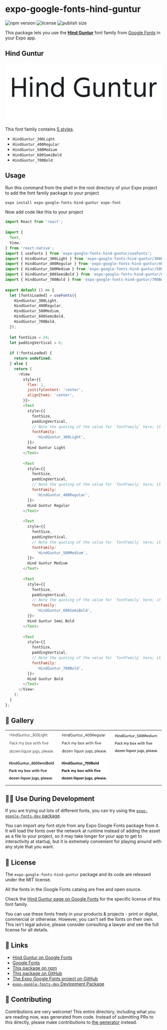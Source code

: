 # expo-google-fonts-hind-guntur

![npm version](https://flat.badgen.net/npm/v/expo-google-fonts-hind-guntur)
![license](https://flat.badgen.net/github/license/expo/google-fonts)
![publish size](https://flat.badgen.net/packagephobia/install/expo-google-fonts-hind-guntur)

This package lets you use the [**Hind Guntur**](https://fonts.google.com/specimen/Hind+Guntur) font family from [Google Fonts](https://fonts.google.com/) in your Expo app.

## Hind Guntur

![Hind Guntur](./font-family.png)

This font family contains [5 styles](#-gallery).

- `HindGuntur_300Light`
- `HindGuntur_400Regular`
- `HindGuntur_500Medium`
- `HindGuntur_600SemiBold`
- `HindGuntur_700Bold`

## Usage

Run this command from the shell in the root directory of your Expo project to add the font family package to your project
```sh
expo install expo-google-fonts-hind-guntur expo-font
```

Now add code like this to your project
```js
import React from 'react';

import {
  Text,
  View,
} from 'react-native';
import { useFonts } from 'expo-google-fonts-hind-guntur/useFonts';
import { HindGuntur_300Light } from 'expo-google-fonts-hind-guntur/300Light';
import { HindGuntur_400Regular } from 'expo-google-fonts-hind-guntur/400Regular';
import { HindGuntur_500Medium } from 'expo-google-fonts-hind-guntur/500Medium';
import { HindGuntur_600SemiBold } from 'expo-google-fonts-hind-guntur/600SemiBold';
import { HindGuntur_700Bold } from 'expo-google-fonts-hind-guntur/700Bold';

export default () => {
  let [fontsLoaded] = useFonts({
    HindGuntur_300Light,
    HindGuntur_400Regular,
    HindGuntur_500Medium,
    HindGuntur_600SemiBold,
    HindGuntur_700Bold,
  });

  let fontSize = 24;
  let paddingVertical = 6;

  if (!fontsLoaded) {
    return undefined;
  } else {
    return (
      <View
        style={{
          flex: 1,
          justifyContent: 'center',
          alignItems: 'center',
        }}>
        <Text
          style={{
            fontSize,
            paddingVertical,
            // Note the quoting of the value for `fontFamily` here; it expects a string!
            fontFamily:
              'HindGuntur_300Light',
          }}>
          Hind Guntur Light
        </Text>

        <Text
          style={{
            fontSize,
            paddingVertical,
            // Note the quoting of the value for `fontFamily` here; it expects a string!
            fontFamily:
              'HindGuntur_400Regular',
          }}>
          Hind Guntur Regular
        </Text>

        <Text
          style={{
            fontSize,
            paddingVertical,
            // Note the quoting of the value for `fontFamily` here; it expects a string!
            fontFamily:
              'HindGuntur_500Medium',
          }}>
          Hind Guntur Medium
        </Text>

        <Text
          style={{
            fontSize,
            paddingVertical,
            // Note the quoting of the value for `fontFamily` here; it expects a string!
            fontFamily:
              'HindGuntur_600SemiBold',
          }}>
          Hind Guntur Semi Bold
        </Text>

        <Text
          style={{
            fontSize,
            paddingVertical,
            // Note the quoting of the value for `fontFamily` here; it expects a string!
            fontFamily:
              'HindGuntur_700Bold',
          }}>
          Hind Guntur Bold
        </Text>
      </View>
    );
  }
};

```

## 🔡 Gallery


||||
|-|-|-|
|![HindGuntur_300Light](.//300Light/HindGuntur_300Light.ttf.png)|![HindGuntur_400Regular](.//400Regular/HindGuntur_400Regular.ttf.png)|![HindGuntur_500Medium](.//500Medium/HindGuntur_500Medium.ttf.png)||
|![HindGuntur_600SemiBold](.//600SemiBold/HindGuntur_600SemiBold.ttf.png)|![HindGuntur_700Bold](.//700Bold/HindGuntur_700Bold.ttf.png)|||


## 👩‍💻 Use During Development

If you are trying out lots of different fonts, you can try using the [`expo-google-fonts-dev` package](https://github.com/freeboub/google-fonts/tree/master/font-packages/dev#readme).

You can import *any* font style from any Expo Google Fonts package from it. It will load the fonts
over the network at runtime instead of adding the asset as a file to your project, so it may take longer
for your app to get to interactivity at startup, but it is extremely convenient
for playing around with any style that you want.

## 📖 License

The `expo-google-fonts-hind-guntur` package and its code are released under the MIT license.

All the fonts in the Google Fonts catalog are free and open source.

Check the [Hind Guntur page on Google Fonts](https://fonts.google.com/specimen/Hind+Guntur) for the specific license of this font family.

You can use these fonts freely in your products & projects - print or digital, commercial or otherwise. However, you can't sell the fonts on their own. This isn't legal advice, please consider consulting a lawyer and see the full license for all details.

## 🔗 Links

- [Hind Guntur on Google Fonts](https://fonts.google.com/specimen/Hind+Guntur)
- [Google Fonts](https://fonts.google.com/)
- [This package on npm](https://www.npmjs.com/package/expo-google-fonts-hind-guntur)
- [This package on GitHub](https://github.com/freeboub/google-fonts/tree/master/font-packages/hind-guntur)
- [The Expo Google Fonts project on GitHub](https://github.com/freeboub/google-fonts)
- [`expo-google-fonts-dev` Devlopment Package](https://github.com/freeboub/google-fonts/tree/master/font-packages/dev)

## 🤝 Contributing

Contributions are very welcome! This entire directory, including what you are reading now, was generated from code. Instead of submitting PRs to this directly, please make contributions to [the generator](https://github.com/freeboub/google-fonts/tree/master/packages/generator) instead.
